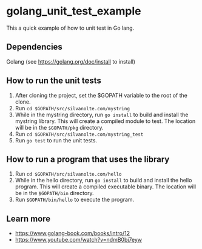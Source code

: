 # golang_unit_test_example

This a quick example of how to unit test in Go lang.

## Dependencies ##

Golang (see https://golang.org/doc/install to install)

## How to run the unit tests ##

1. After cloning the project, set the $GOPATH variable to the root of the clone.
1. Run `cd $GOPATH/src/silvanolte.com/mystring`
1. While in the mystring directory, run `go install` to build and install the mystring library. This will create a compiled module to test. The location will be in the `$GOPATH/pkg` directory.
1. Run `cd $GOPATH/src/silvanolte.com/mystring_test`
1. Run `go test` to run the unit tests.

## How to run a program that uses the library ##

1. Run `cd $GOPATH/src/silvanolte.com/hello`
1. While in the hello directory, run `go install` to build and install the hello program. This will create a compiled executable binary. The location will be in the `$GOPATH/bin` directory.
1. Run `$GOPATH/bin/hello` to execute the program.

## Learn more ##

- https://www.golang-book.com/books/intro/12
- https://www.youtube.com/watch?v=ndmB0bj7eyw
